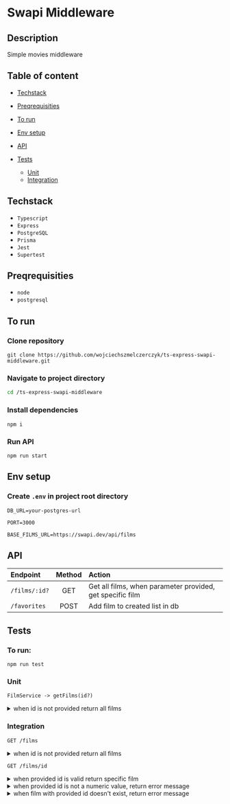 # Swapi Middleware

## Description

Simple movies middleware

## Table of content

- [Techstack](#techstack)
- [Preqrequisities](#preqrequisities)
- [To run](#to-run)
- [Env setup](#env-setup)
- [API](#api)
- [Tests](#tests)

  - [Unit](#unit)
  - [Integration](#integration)

## Techstack

- `Typescript`
- `Express`
- `PostgreSQL`
- `Prisma`
- `Jest`
- `Supertest`

## Preqrequisities

- `node`
- `postgresql`

## To run

### Clone repository

```
git clone https://github.com/wojciechszmelczerczyk/ts-express-swapi-middleware.git
```

### Navigate to project directory

```sh
cd /ts-express-swapi-middleware
```

### Install dependencies

```
npm i
```

### Run API

```
npm run start
```

## Env setup

### Create `.env` in project root directory

```
DB_URL=your-postgres-url

PORT=3000

BASE_FILMS_URL=https://swapi.dev/api/films
```

## API

| Endpoint      | Method | Action                                                    |
| :------------ | :----: | :-------------------------------------------------------- |
| `/films/:id?` |  GET   | Get all films, when parameter provided, get specific film |
| `/favorites`  |  POST  | Add film to created list in db                            |

## Tests

### To run:

```
npm run test
```

### Unit

`FilmService -> getFilms(id?)`

<details>
<summary>when id is not provided return all films</summary>

```javascript
test("when id is not provided return all films", async () => {
  const { data } = await getFilmsService();
  expect(data.results.length).toBe(6);
});
```

</details>

### Integration

`GET /films`

<details>
<summary>when id is not provided return all films</summary>

```javascript
test("when id is not provided return all films", async () => {
  const res = await request(app).get("/films");

  expect(res.status).toBe(200);
  expect(res.body).toBeTruthy();
});
```

Response

```JSON
[
    {
        "id": "1",
        "title": "A New Hope",
        "release_date": "1977-05-25"
    },
    {
        "id": "2",
        "title": "The Empire Strikes Back",
        "release_date": "1980-05-17"
    },
    {
        "id": "3",
        "title": "Return of the Jedi",
        "release_date": "1983-05-25"
    },
    {
        "id": "4",
        "title": "The Phantom Menace",
        "release_date": "1999-05-19"
    },
    {
        "id": "5",
        "title": "Attack of the Clones",
        "release_date": "2002-05-16"
    },
    {
        "id": "6",
        "title": "Revenge of the Sith",
        "release_date": "2005-05-19"
    }
]
```

</details>

`GET /films/id`

<details>
<summary>when provided id is valid return specific film</summary>

```javascript
test("when id is provided return specific film", async () => {
  const id = 2;
  const res = await request(app).get(`/films/${id}`);

  expect(res.status).toBe(200);
  expect(res.body).toBeTruthy();
});
```

### Response

```JSON
{
  "id": "2",
  "title": "The Empire Strikes Back",
  "release_date": "1980-05-17"
}
```

</details>

<details>
<summary>when provided id is not a numeric value, return error message</summary>

```javascript
test("when provided id is not a numeric value, return error message", async () => {
  const id = "id";
  const res = await request(app).get(`/films/${id}`);

  expect(res.status).toBe(404);
  expect(res.body.err).toBe("id has to be number");
});
```

### Response

```JSON
{
    "fail": true,
    "err": "id has to be number"
}
```

</details>

<details>
<summary>when film with provided id doesn't exist, return error message</summary>

```javascript
test("when film with provided id doesn't exist, return error message", async () => {
  const id = 7;
  const res = await request(app).get(`/films/${id}`);

  expect(res.status).toBe(404);
  expect(res.body.err).toBe("film with this id doesn't exist");
});
```

### Response

```JSON
{
    "fail": true,
    "err": "film with this id doesn't exist"
}
```

</details>
